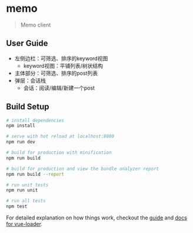 # memo

> Memo client

## User Guide

* 左侧边栏：可筛选、排序的keyword视图
    * keyword视图：平铺列表/树状结构
* 主体部分：可筛选、排序的post列表
* 弹层：会话栈
    * 会话：阅读/编辑/新建一个post

## Build Setup

``` bash
# install dependencies
npm install

# serve with hot reload at localhost:8080
npm run dev

# build for production with minification
npm run build

# build for production and view the bundle analyzer report
npm run build --report

# run unit tests
npm run unit

# run all tests
npm test
```

For detailed explanation on how things work, checkout the [guide](http://vuejs-templates.github.io/webpack/) and [docs for vue-loader](http://vuejs.github.io/vue-loader).
